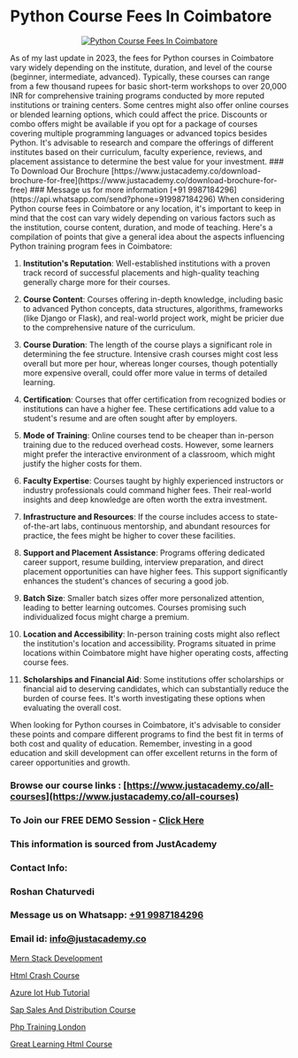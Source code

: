 # Python Course Fees In Coimbatore

<p align="center">
  <a href="https://justacademy.co/course-detail/python-training">
    <img src="https://justacademy.co/storage2/course_image/1709713400_course_image.webp" alt="Python Course Fees In Coimbatore">
  </a>
</p>
As of my last update in 2023, the fees for Python courses in Coimbatore vary widely depending on the institute, duration, and level of the course (beginner, intermediate, advanced). Typically, these courses can range from a few thousand rupees for basic short-term workshops to over 20,000 INR for comprehensive training programs conducted by more reputed institutions or training centers. Some centres might also offer online courses or blended learning options, which could affect the price. Discounts or combo offers might be available if you opt for a package of courses covering multiple programming languages or advanced topics besides Python. It's advisable to research and compare the offerings of different institutes based on their curriculum, faculty experience, reviews, and placement assistance to determine the best value for your investment.
### To Download Our Brochure [https://www.justacademy.co/download-brochure-for-free](https://www.justacademy.co/download-brochure-for-free)
### Message us for more information [+91 9987184296](https://api.whatsapp.com/send?phone=919987184296)
When considering Python course fees in Coimbatore or any location, it's important to keep in mind that the cost can vary widely depending on various factors such as the institution, course content, duration, and mode of teaching. Here's a compilation of points that give a general idea about the aspects influencing Python training program fees in Coimbatore:

1) **Institution's Reputation**: Well-established institutions with a proven track record of successful placements and high-quality teaching generally charge more for their courses.

2) **Course Content**: Courses offering in-depth knowledge, including basic to advanced Python concepts, data structures, algorithms, frameworks (like Django or Flask), and real-world project work, might be pricier due to the comprehensive nature of the curriculum.

3) **Course Duration**: The length of the course plays a significant role in determining the fee structure. Intensive crash courses might cost less overall but more per hour, whereas longer courses, though potentially more expensive overall, could offer more value in terms of detailed learning.

4) **Certification**: Courses that offer certification from recognized bodies or institutions can have a higher fee. These certifications add value to a student's resume and are often sought after by employers.

5) **Mode of Training**: Online courses tend to be cheaper than in-person training due to the reduced overhead costs. However, some learners might prefer the interactive environment of a classroom, which might justify the higher costs for them.

6) **Faculty Expertise**: Courses taught by highly experienced instructors or industry professionals could command higher fees. Their real-world insights and deep knowledge are often worth the extra investment.

7) **Infrastructure and Resources**: If the course includes access to state-of-the-art labs, continuous mentorship, and abundant resources for practice, the fees might be higher to cover these facilities.

8) **Support and Placement Assistance**: Programs offering dedicated career support, resume building, interview preparation, and direct placement opportunities can have higher fees. This support significantly enhances the student's chances of securing a good job.

9) **Batch Size**: Smaller batch sizes offer more personalized attention, leading to better learning outcomes. Courses promising such individualized focus might charge a premium.

10) **Location and Accessibility**: In-person training costs might also reflect the institution's location and accessibility. Programs situated in prime locations within Coimbatore might have higher operating costs, affecting course fees.

11) **Scholarships and Financial Aid**: Some institutions offer scholarships or financial aid to deserving candidates, which can substantially reduce the burden of course fees. It's worth investigating these options when evaluating the overall cost.

When looking for Python courses in Coimbatore, it's advisable to consider these points and compare different programs to find the best fit in terms of both cost and quality of education. Remember, investing in a good education and skill development can offer excellent returns in the form of career opportunities and growth.

### Browse our course links : [https://www.justacademy.co/all-courses](https://www.justacademy.co/all-courses) 
### To Join our FREE DEMO Session - [Click Here](https://www.justacademy.co/register-for-course-demo)


### This information is sourced from JustAcademy
### Contact Info:
### Roshan Chaturvedi
### Message us on Whatsapp: [+91 9987184296](https://api.whatsapp.com/send?phone=919987184296)
### Email id: [info@justacademy.co](mailto:info@justacademy.co)
                
[Mern Stack Development](https://www.linkedin.com/pulse/mern-stack-development-justacademy-boston-cfkvc/)

[Html Crash Course](https://www.linkedin.com/pulse/html-crash-course-justacademy-boston-97aie?trackingId=g2oPZFWuBpFpKgJ5nyABVA%3D%3D&lipi=urn%3Ali%3Apage%3Ad_flagship3_company_admin%3BTbY8fN%2BZSiWS3%2FqQQu1Jtw%3D%3D)

[Azure Iot Hub Tutorial](https://medium.com/@mistersumit961/azure-iot-hub-tutorial-ee945f2b5f33)

[Sap Sales And Distribution Course](https://medium.com/@kumarishimmi99/sap-sales-and-distribution-course-b89d3def5a52)

[Php Training London](https://justacademyin.github.io/justacademy/php-training-london)

[Great Learning Html Course](https://justacademyin.github.io/justacademy/great-learning-html-course)

